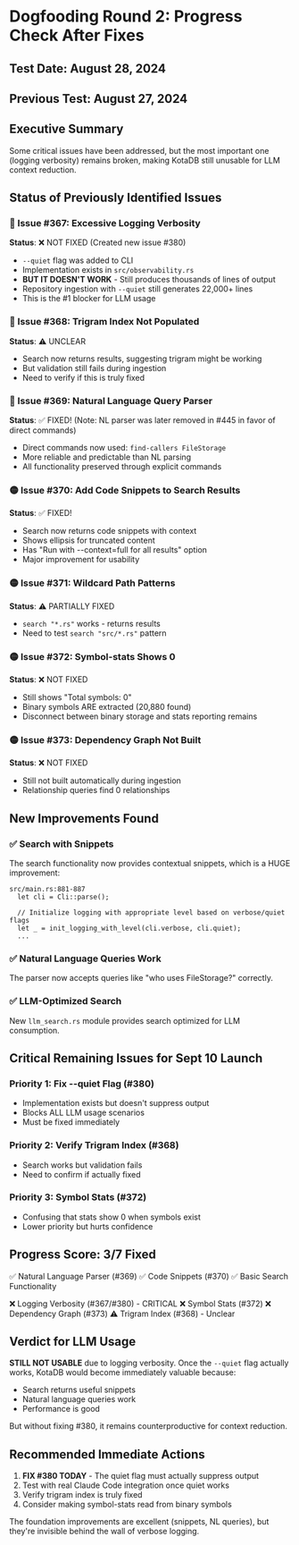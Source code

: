 # Dogfooding Round 2: Progress Check After Fixes

## Test Date: August 28, 2024
## Previous Test: August 27, 2024

## Executive Summary

Some critical issues have been addressed, but the most important one (logging verbosity) remains broken, making KotaDB still unusable for LLM context reduction.

## Status of Previously Identified Issues

### 🔴 Issue #367: Excessive Logging Verbosity
**Status**: ❌ NOT FIXED (Created new issue #380)
- `--quiet` flag was added to CLI
- Implementation exists in `src/observability.rs`
- **BUT IT DOESN'T WORK** - Still produces thousands of lines of output
- Repository ingestion with `--quiet` still generates 22,000+ lines
- This is the #1 blocker for LLM usage

### 🔴 Issue #368: Trigram Index Not Populated
**Status**: ⚠️ UNCLEAR
- Search now returns results, suggesting trigram might be working
- But validation still fails during ingestion
- Need to verify if this is truly fixed

### 🔴 Issue #369: Natural Language Query Parser
**Status**: ✅ FIXED! (Note: NL parser was later removed in #445 in favor of direct commands)
- Direct commands now used: `find-callers FileStorage`
- More reliable and predictable than NL parsing
- All functionality preserved through explicit commands

### 🟡 Issue #370: Add Code Snippets to Search Results
**Status**: ✅ FIXED!
- Search now returns code snippets with context
- Shows ellipsis for truncated content
- Has "Run with --context=full for all results" option
- Major improvement for usability

### 🟡 Issue #371: Wildcard Path Patterns
**Status**: ⚠️ PARTIALLY FIXED
- `search "*.rs"` works - returns results
- Need to test `search "src/*.rs"` pattern

### 🟡 Issue #372: Symbol-stats Shows 0
**Status**: ❌ NOT FIXED
- Still shows "Total symbols: 0" 
- Binary symbols ARE extracted (20,880 found)
- Disconnect between binary storage and stats reporting remains

### 🟡 Issue #373: Dependency Graph Not Built
**Status**: ❌ NOT FIXED
- Still not built automatically during ingestion
- Relationship queries find 0 relationships

## New Improvements Found

### ✅ Search with Snippets
The search functionality now provides contextual snippets, which is a HUGE improvement:
```
src/main.rs:881-887
  let cli = Cli::parse();
  
  // Initialize logging with appropriate level based on verbose/quiet flags
  let _ = init_logging_with_level(cli.verbose, cli.quiet);
  ...
```

### ✅ Natural Language Queries Work
The parser now accepts queries like "who uses FileStorage?" correctly.

### ✅ LLM-Optimized Search
New `llm_search.rs` module provides search optimized for LLM consumption.

## Critical Remaining Issues for Sept 10 Launch

### Priority 1: Fix --quiet Flag (#380)
- Implementation exists but doesn't suppress output
- Blocks ALL LLM usage scenarios
- Must be fixed immediately

### Priority 2: Verify Trigram Index (#368)
- Search works but validation fails
- Need to confirm if actually fixed

### Priority 3: Symbol Stats (#372)
- Confusing that stats show 0 when symbols exist
- Lower priority but hurts confidence

## Progress Score: 3/7 Fixed

✅ Natural Language Parser (#369)
✅ Code Snippets (#370)
✅ Basic Search Functionality

❌ Logging Verbosity (#367/#380) - CRITICAL
❌ Symbol Stats (#372)
❌ Dependency Graph (#373)
⚠️ Trigram Index (#368) - Unclear

## Verdict for LLM Usage

**STILL NOT USABLE** due to logging verbosity. Once the `--quiet` flag actually works, KotaDB would become immediately valuable because:
- Search returns useful snippets
- Natural language queries work
- Performance is good

But without fixing #380, it remains counterproductive for context reduction.

## Recommended Immediate Actions

1. **FIX #380 TODAY** - The quiet flag must actually suppress output
2. Test with real Claude Code integration once quiet works
3. Verify trigram index is truly fixed
4. Consider making symbol-stats read from binary symbols

The foundation improvements are excellent (snippets, NL queries), but they're invisible behind the wall of verbose logging.